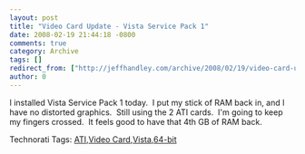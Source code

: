 ```yaml
---
layout: post
title: "Video Card Update - Vista Service Pack 1"
date: 2008-02-19 21:44:18 -0800
comments: true
category: Archive
tags: []
redirect_from: ["http://jeffhandley.com/archive/2008/02/19/video-card-update---vista-service-pack-1"]
author: 0
---
```

<!-- more -->
<p>I installed Vista Service Pack 1 today.  I put my stick of RAM back in, and I have no distorted graphics.  Still using the 2 ATI cards.  I'm going to keep my fingers crossed.  It feels good to have that 4th GB of RAM back.</p>  <div class="wlWriterSmartContent" id="scid:0767317B-992E-4b12-91E0-4F059A8CECA8:19e30ab1-08a5-4ea4-bf81-49586f570129" style="padding-right: 0px; display: inline; padding-left: 0px; padding-bottom: 0px; margin: 0px; padding-top: 0px">Technorati Tags: <a href="http://technorati.com/tags/ATI" rel="tag">ATI</a>,<a href="http://technorati.com/tags/Video%20Card" rel="tag">Video Card</a>,<a href="http://technorati.com/tags/Vista" rel="tag">Vista</a>,<a href="http://technorati.com/tags/64-bit" rel="tag">64-bit</a></div>

